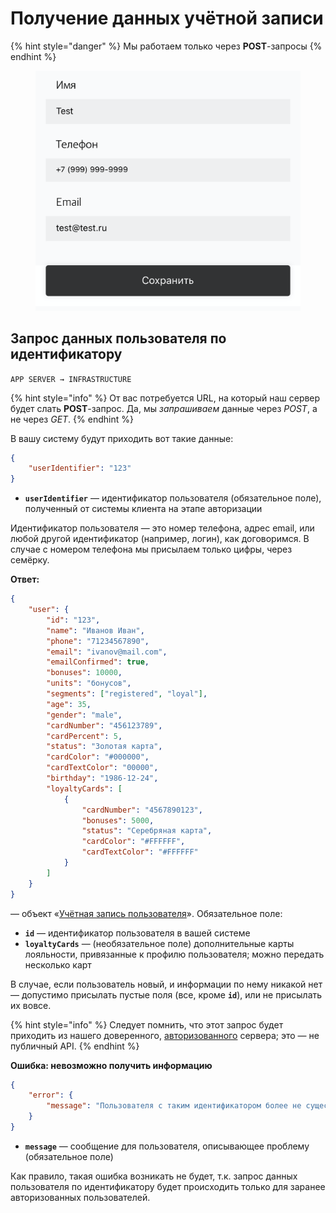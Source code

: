 # Получение данных учётной записи

{% hint style="danger" %}
Мы работаем только через **POST**-запросы
{% endhint %}

<figure><img src="../../../.gitbook/assets/image (3) (1).png" alt=""><figcaption></figcaption></figure>

## Запрос данных пользователя по идентификатору

`APP SERVER → INFRASTRUCTURE`

{% hint style="info" %}
От вас потребуется URL, на который наш сервер будет слать **POST**-запрос. Да, мы _запрашиваем_ данные через _POST_, а не через _GET_.
{% endhint %}

В вашу систему будут приходить вот такие данные:

```json
{
    "userIdentifier": "123"
}
```

* **`userIdentifier`** — идентификатор пользователя (обязательное поле), полученный от системы клиента на этапе авторизации

Идентификатор пользователя — это номер телефона, адрес email, или любой другой идентификатор (например, логин), как договоримся. В случае с номером телефона мы присылаем только цифры, через семёрку.

**Ответ:**

```json
{
    "user": {
        "id": "123",
        "name": "Иванов Иван",
        "phone": "71234567890",
        "email": "ivanov@mail.com",
        "emailConfirmed": true,
        "bonuses": 10000,
        "units": "бонусов",
        "segments": ["registered", "loyal"],
        "age": 35,
        "gender": "male",
        "cardNumber": "456123789",
        "cardPercent": 5,
        "status": "Золотая карта",
        "cardColor": "#000000",
        "cardTextColor": "00000",
        "birthday": "1986-12-24",
        "loyaltyCards": [
            {
                "cardNumber": "4567890123",
                "bonuses": 5000,
                "status": "Серебряная карта",
                "cardColor": "#FFFFFF",
                "cardTextColor": "#FFFFFF"            
            }
        ]
    }
}
```

— объект «[Учётная запись пользователя](broken-reference)». Обязательное поле:

* **`id`** — идентификатор пользователя в вашей системе
* **`loyaltyCards`** — (необязательное поле) дополнительные карты лояльности, привязанные к профилю пользователя; можно передать несколько карт

В случае, если пользователь новый, и информации по нему никакой нет — допустимо присылать пустые поля (все, кроме **`id`**), или не присылать их вовсе.

{% hint style="info" %}
Следует помнить, что этот запрос будет приходить из нашего доверенного, [авторизованного](broken-reference) сервера; это — не публичный API.
{% endhint %}

**Ошибка: невозможно получить информацию**

```json
{
    "error": {
        "message": "Пользователя с таким идентификатором более не существует"
    }
}
```

* **`message`** — сообщение для пользователя, описывающее проблему (обязательное поле)

Как правило, такая ошибка возникать не будет, т.к. запрос данных пользователя по идентификатору будет происходить только для заранее авторизованных пользователей.
